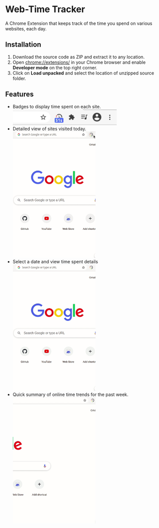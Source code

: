 # Web-Time Tracker 

A Chrome Extension that keeps track of the time you spend on various websites, each day.

## Installation
1. Download the source code as ZIP and extract it to any location.
2. Open [chrome://extensions/](chrome://extensions/) in your Chrome browser and enable **Developer mode** on the top right corner.
3. Click on **Load unpacked** and select the location of unzipped source folder.

## Features 
* Badges to display time spent on each site. <br> <img src="images/Badge.gif" height="50">
* Detailed view of sites visited today. <br> <img src= "images/Today.gif" height = "400">
* Select a date and view time spent details <br> <img src = "images/DatePick.gif" height = "400">
* Quick summary of online time trends for the past week.  <br> <img src = "images/Week.gif" height = "400">
